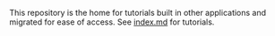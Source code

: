 This repository is the home for tutorials built in other applications and migrated for ease of access. See [index.md](index.md) for tutorials.
